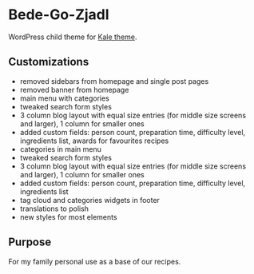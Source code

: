 # Bede-Go-Zjadl
WordPress child theme for [Kale theme](https://www.lyrathemes.com/kale/).

## Customizations
- removed sidebars from homepage and single post pages
- removed banner from homepage
- main menu with categories
- tweaked search form styles
- 3 column blog layout with equal size entries (for middle size screens and larger), 1 column for smaller ones
- added custom fields: person count, preparation time, difficulty level, ingredients list, awards for favourites recipes
- categories in main menu
- tweaked search form styles
- 3 column blog layout with equal size entries (for middle size screens and larger), 1 column for smaller ones
- added custom fields: person count, preparation time, difficulty level, ingredients list
- tag cloud and categories widgets in footer
- translations to polish
- new styles for most elements

## Purpose
For my family personal use as a base of our recipes.
